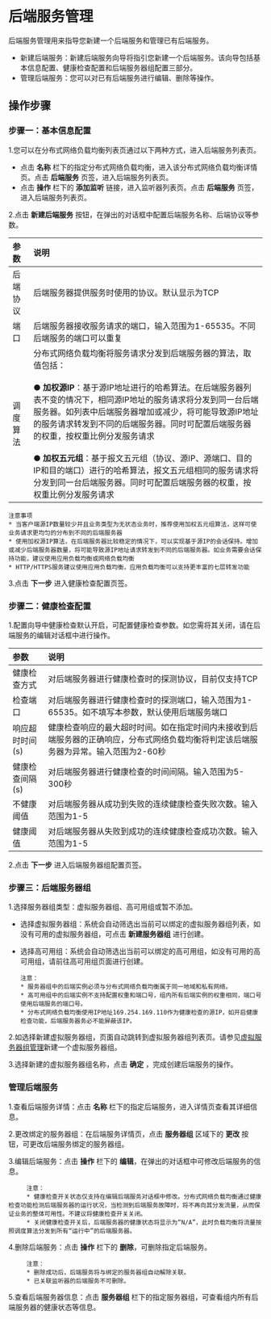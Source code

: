 # 后端服务管理
后端服务管理用来指导您新建一个后端服务和管理已有后端服务。
 -  新建后端服务：新建后端服务向导将指引您新建一个后端服务。该向导包括基本信息配置、健康检查配置和后端服务器组配置三部分。
 -  管理后端服务：您可以对已有后端服务进行编辑、删除等操作。
## 操作步骤
### 步骤一：基本信息配置
1.您可以在分布式网络负载均衡列表页通过以下两种方式，进入后端服务列表页。

  - 点击 **名称**  栏下的指定分布式网络负载均衡，进入该分布式网络负载均衡详情页。点击 **后端服务** 页签，进入后端服务列表页。
  -  点击 **操作** 栏下的 **添加监听** 链接，进入监听器列表页。点击 **后端服务** 页签，进入后端服务列表页。
    
2.点击 **新建后端服务** 按钮，在弹出的对话框中配置后端服务名称、后端协议等参数。

| 参数	| 说明	| 
| :- | :- |
|后端协议	|后端服务器提供服务时使用的协议。默认显示为TCP|
|端口	|后端服务器接收服务请求的端口，输入范围为1-65535。不同后端服务的端口可以重复|
|调度算法|分布式网络负载均衡将服务请求分发到后端服务器的算法，取值包括：<br><br>● **加权源IP**：基于源IP地址进行的哈希算法。在后端服务器列表不变的情况下，相同源IP地址的服务请求将分发到同一台后端服务器。如列表中后端服务器增加或减少，将可能导致源IP地址的服务请求转发到不同的后端服务器。同时可配置后端服务器的权重，按权重比例分发服务请求<br><br>● **加权五元组**：基于报文五元组（协议、源IP、源端口、目的IP和目的端口）进行的哈希算法，报文五元组相同的服务请求将分发到同一台后端服务器。同时可配置后端服务器的权重，按权重比例分发服务请求|

    注意事项
    * 当客户端源IP数量较少并且业务类型为无状态业务时，推荐使用加权五元组算法，这样可使业务请求更均匀的分布到不同的后端服务器
    * 使用加权源IP算法，在后端服务器比较稳定的情况下，可以实现基于源IP的会话保持。增加或减少后端服务器数量，将可能导致源IP地址请求转发到不同的后端服务器。如业务需要会话保持功能，建议使用应用负载均衡或网络负载均衡
    * HTTP/HTTPS服务建议使用应用负载均衡，应用负载均衡可以支持更丰富的七层转发功能
  

3.点击 **下一步** 进入健康检查配置页签。

### 步骤二：健康检查配置

 1.配置向导中健康检查默认开启，可配置健康检查参数。如您需将其关闭，请在后端服务的编辑对话框中进行操作。
 
| 参数	| 说明	| 
| :- | :- |
|健康检查方式|对后端服务器进行健康检查时的探测协议，目前仅支持TCP|
|检查端口|对后端服务器进行健康检查时的探测端口，输入范围为1-65535。如不填写本参数，默认使用后端服务端口|
|响应超时时间(s)|健康检查响应的最大超时时间。如在指定时间内未接收到后端服务器的正确响应，分布式网络负载均衡将判定该后端服务器为异常。输入范围为2-60秒|
|健康检查间隔(s)|对后端服务器进行健康检查的时间间隔。输入范围为5-300秒|
|不健康阈值|对后端服务器从成功到失败的连续健康检查失败次数。输入范围为1-5|
|健康阈值|对后端服务器从失败到成功的连续健康检查成功次数。输入范围为1-5|

2.点击 **下一步** 进入后端服务器组配置页签。
 
### 步骤三：后端服务器组
1.选择服务器组类型：虚拟服务器组、高可用组或暂不添加。

   - 选择虚拟服务器组：系统会自动筛选出当前可以绑定的虚拟服务器组列表，如没有可用的虚拟服务器组，可点击 **新建服务器组** 进行创建。
   - 选择高可用组：系统会自动筛选出当前可以绑定的高可用组，如没有可用的高可用组，请前往高可用组页面进行创建。
   
         注意：
         * 服务器组中的后端实例必须与分布式网络负载均衡属于同一地域和私有网络。
         * 高可用组中的后端实例不支持配置权重和端口号，组内所有后端实例的权重相同，端口号使用后端服务的端口号。
         * 分布式网络负载均衡使用IP地址169.254.169.110作为健康检查的源IP，如开启健康检查功能，后端服务器务必不能屏蔽该IP。
        
2.如选择新建虚拟服务器组，页面自动跳转到虚拟服务器组列表页。请参见[虚拟服务器组管理](../Operation-Guide/TargetGroup-Management.md)新建一个虚拟服务器组。

3.选择新建的虚拟服务器组名称，点击 **确定** ，完成创建后端服务的操作。

### 管理后端服务

 1.查看后端服务详情：点击 **名称**  栏下的指定后端服务，进入详情页查看其详细信息。
 
 2.更改绑定的服务器组：在后端服务详情页，点击 **服务器组** 区域下的 **更改** 按钮，可更改后端服务绑定的服务器组。
 
 3.编辑后端服务：点击 **操作** 栏下的 **编辑**，在弹出的对话框中可修改后端服务的信息。
 
         注意：
         * 健康检查开关状态仅支持在编辑后端服务对话框中修改。分布式网络负载均衡通过健康检查功能检测后端服务器的运行状况，当检测到后端服务故障时，将不再向其分发流量，从而保证业务的整体可用性。不建议将健康检查开关关闭。
         * 关闭健康检查开关后，后端服务器的健康状态将显示为“N/A”，此时负载均衡将流量按照调度算法分发到所有“运行中”的后端服务器。

 4.删除后端服务：点击 **操作** 栏下的 **删除**，可删除指定后端服务。
 
         注意：
         * 删除成功后，后端服务将与绑定的服务器组自动解除关联。
         * 已关联监听器的后端服务不可删除。
       
 5.查看后端服务器信息：点击 **服务器组**  栏下的指定服务器组，可查看组内所有后端服务器的健康状态等信息。
